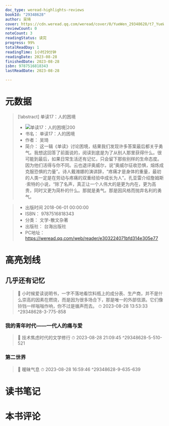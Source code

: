 ```yaml
---
doc_type: weread-highlights-reviews
bookId: "29348628"
author: 吴琦
cover: https://cdn.weread.qq.com/weread/cover/0/YueWen_29348628/t7_YueWen_29348628.jpg
reviewCount: 0
noteCount: 3
readingStatus: 读完
progress: 99%
totalReadDay: 1
readingTime: 1小时29分钟
readingDate: 2023-08-28
finishedDate: 2023-08-28
isbn: 9787516818343
lastReadDate: 2023-08-28

---
```

# 元数据
> [!abstract] 单读17：人的困境
> - ![ 单读17：人的困境|200](https://cdn.weread.qq.com/weread/cover/0/YueWen_29348628/t7_YueWen_29348628.jpg)
> - 书名： 单读17：人的困境
> - 作者： 吴琦
> - 简介：     这一辑《单读》讨论困境，结果我们发现许多答案最后都关乎勇气。我想这回答了前面说的，阅读到底是为了从别人那里获得什么。很可能到最后，如果日常生活还有记忆，只会留下那些别样的生命态度。因为他们活得与你不同。云也退评奥威尔，说“奥威尔征收恐惧，熔炼成克服恐惧的力量”。诗人戴潍娜的演讲辞，“疼痛才是身体的重量，最初的人类一定是在劳动与疼痛的双重经验中成长为人”。孔亚雷介绍詹姆斯·索特的小说，“除了名声，真正让一个人伟大的是更为内在，更为高贵，同时又更为简朴的什么。那就是勇气。那是因风格而抛弃名利的勇气。

> - 出版时间 2018-06-01 00:00:00
> - ISBN： 9787516818343
> - 分类： 文学-散文杂著
> - 出版社： 台海出版社
> - PC地址：https://weread.qq.com/web/reader/e303224071bfd314e305e77

# 高亮划线

## 几乎还有记忆

> 📌 小时候爱读说明书，一字不落地看饮料瓶上的成分表、生产商，并不是什么崇高的因素在燃烧，而是因为很多场合下，那是唯一的外部信源。它们像铃铛一样嗡嗡作响，你不过是循声而去。 
> ⏱ 2023-08-28 13:53:33 ^29348628-3-775-858

### 我的青年时代——一代人的痛与爱

> 📌 技术焦虑时代的文学修行 
> ⏱ 2023-08-28 21:09:45 ^29348628-5-510-521

### 第二世界

> 📌 暧昧气息 
> ⏱ 2023-08-28 16:59:46 ^29348628-9-635-639

# 读书笔记

# 本书评论
